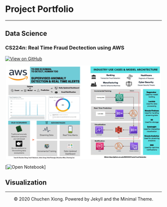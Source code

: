 # Project Portfolio
---
## Data Science

### CS224n: Real Time Fraud Dectection using AWS

[![View on GitHub](https://img.shields.io/badge/GitHub-View_on_GitHub-blue?logo=GitHub)](https://github.com/Xion6cc/Fraud-Dectection-using-AWS)

<center><img src="images/AWS_Handout.jpg" width="500" height="300"/></center>


[![Open Notebook](https://img.shields.io/badge/Jupyter-Open_Notebook-blue?logo=Jupyter)]

## Visualization

---
<center>© 2020 Chuchen Xiong. Powered by Jekyll and the Minimal Theme.</center>
